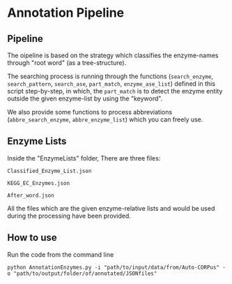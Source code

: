 # Annotation Pipeline

## Pipeline

The oipeline is based on the strategy which classifies the enzyme-names through "root word" (as a tree-structure).

The searching process is running through the functions (```search_enzyme```, ```search_pattern```, ```search_ase```, ```part_match```, ```enzyme_ase_list```) defined in this script step-by-step, in which, the ```part_match``` is to detect the enzyme entity outside the given enzyme-list by using the "keyword".

We also provide some functions to process abbreviations (```abbre_search_enzyme```, ```abbre_enzyme_list```) which you can freely use.

## Enzyme Lists

Inside the "EnzymeLists" folder, There are three files:

```Classified_Enzyme_List.json```

```KEGG_EC_Enzymes.json```

```After_word.json```

All the files which are the given enzyme-relative lists and would be used during the processing have been provided.

## How to use

Run the code from the command line

```
python AnnotationEnzymes.py -i "path/to/input/data/from/Auto-CORPus" -o "path/to/output/folder/of/annotated/JSONfiles"
```
